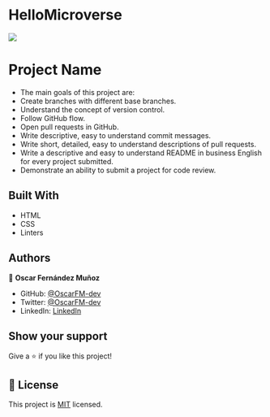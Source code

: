 # HelloMicroverse
![](https://img.shields.io/badge/Microverse-blueviolet)

# Project Name

- The main goals of this project are:
- Create branches with different base branches.
- Understand the concept of version control.
- Follow GitHub flow.
- Open pull requests in GitHub.
- Write descriptive, easy to understand commit messages.
- Write short, detailed, easy to understand descriptions of pull requests.
- Write a descriptive and easy to understand README in business English for every project submitted.
- Demonstrate an ability to submit a project for code review.


## Built With

- HTML
- CSS
- Linters


## Authors

👤 **Oscar Fernández Muñoz**

- GitHub: [@OscarFM-dev](https://github.com/OscarFM-dev)
- Twitter: [@OscarFM-dev](https://twitter.com/OscarFMdev)
- LinkedIn: [LinkedIn](https://linkedin.com/in/oscarfmdev)


## Show your support

Give a ⭐️ if you like this project!


## 📝 License

This project is [MIT](./LICENSE) licensed.

